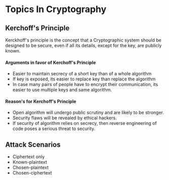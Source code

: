 # Topics In Cryptography

## Kerchoff's Principle

Kerckhoff's principle is the concept that a Cryptographic system should be designed to be secure, even if all its details, except for the key, are publicly known.

#### Arguments in favor of Kerchoff's Principle

* Easier to maintain secrecy of a short key than of a whole algorithm
* If key is exposed, its easier to replace key than replace the algorithm
* In case many pairs of people have to encrypt their communication, its easier to use multiple keys and same algorithm.

#### Reason's for Kerchoff's Principle

* Open algorithm will undergo public scrutiny and are likely to be stronger.
* Security flaws will be revealed by ethical hackers.
* If security of algorithm relies on secrecy, then reverse engineering of code poses a serious threat to security.

## Attack Scenarios

* Ciphertext only 
* Known-plaintext
* Chosen-plaintext
* Chosen-ciphertext

